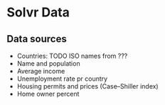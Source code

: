 # Solvr Data

## Data sources

 * Countries: TODO ISO names from ???
  * Name and population
  * Average income
  * Unemployment rate pr country
  * Housing permits and prices (Case–Shiller index)
  * Home owner percent
  
##